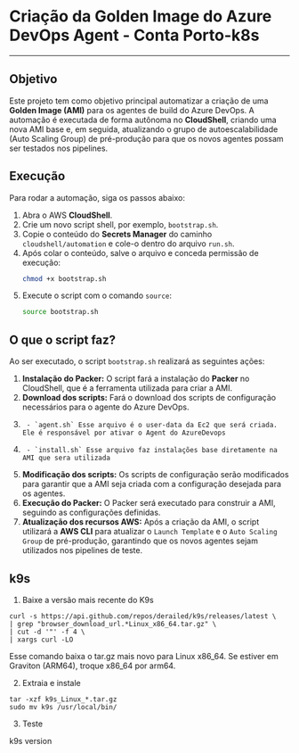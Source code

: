 # Criação da Golden Image do Azure DevOps Agent - Conta Porto-k8s

-----

## Objetivo

Este projeto tem como objetivo principal automatizar a criação de uma **Golden Image (AMI)** para os agentes de build do Azure DevOps. A automação é executada de forma autônoma no **CloudShell**, criando uma nova AMI base e, em seguida, atualizando o grupo de autoescalabilidade (Auto Scaling Group) de pré-produção para que os novos agentes possam ser testados nos pipelines.

## Execução

Para rodar a automação, siga os passos abaixo:

1.  Abra o AWS **CloudShell**. 
2.  Crie um novo script shell, por exemplo, `bootstrap.sh`.
3.  Copie o conteúdo do **Secrets Manager** do caminho `cloudshell/automation` e cole-o dentro do arquivo `run.sh`.
4.  Após colar o conteúdo, salve o arquivo e conceda permissão de execução:
    ```bash
    chmod +x bootstrap.sh
    ```
5.  Execute o script com o comando `source`:
    ```bash
    source bootstrap.sh
    ```

## O que o script faz?

Ao ser executado, o script `bootstrap.sh` realizará as seguintes ações:

1.  **Instalação do Packer:** O script fará a instalação do **Packer** no CloudShell, que é a ferramenta utilizada para criar a AMI.
2.  **Download dos scripts:** Fará o download dos scripts de configuração necessários para o agente do Azure DevOps.
3.      - `agent.sh` Esse arquivo é o user-data da Ec2 que será criada. Ele é responsável por ativar o Agent do AzureDevops
4.      - `install.sh` Esse arquivo faz instalações base diretamente na AMI que sera utilizada
5.  **Modificação dos scripts:** Os scripts de configuração serão modificados para garantir que a AMI seja criada com a configuração desejada para os agentes.
6.  **Execução do Packer:** O Packer será executado para construir a AMI, seguindo as configurações definidas.
7.  **Atualização dos recursos AWS:** Após a criação da AMI, o script utilizará a **AWS CLI** para atualizar o `Launch Template` e o `Auto Scaling Group` de pré-produção, garantindo que os novos agentes sejam utilizados nos pipelines de teste.

## k9s

1. Baixe a versão mais recente do K9s
   
```
curl -s https://api.github.com/repos/derailed/k9s/releases/latest \
| grep "browser_download_url.*Linux_x86_64.tar.gz" \
| cut -d '"' -f 4 \
| xargs curl -LO
```

Esse comando baixa o tar.gz mais novo para Linux x86_64.
Se estiver em Graviton (ARM64), troque x86_64 por arm64.

2. Extraia e instale
   
```
tar -xzf k9s_Linux_*.tar.gz
sudo mv k9s /usr/local/bin/
```

3. Teste
   
k9s version


